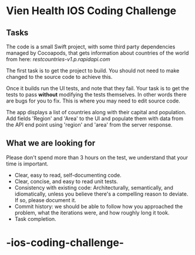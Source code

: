 # Vien Health IOS Coding Challenge

## 	Tasks
The code is a small Swift project, with some third party dependencies managed by Cocoapods, that gets information about countries of the world from here: *restcountries-v1.p.rapidapi.com*

The first task is to get the project to build. You should not need to make changed to the source code to achieve this.

Once it builds run the UI tests, and note that they fail. Your task is to get the tests to pass **without** modifying the tests themselves. In other words there are bugs for you to fix. This is where you may need to edit source code.

The app displays a list of countries along with their capital and population. Add fields 'Region' and 'Area' to the UI and populate them with data from the API end point using 'region' and 'area' from the server response.


## What we are looking for
Please don't spend more than 3 hours on the test, we understand that your time is important.

* Clear, easy to read, self-documenting code.
* Clear, concise, and easy to read unit tests.
* Consistency with existing code: Architecturally, semantically, and idiomatically, unless you believe there's a compelling reason to deviate. If so, please document it.
* Commit history: we should be able to follow how you approached the problem, what the iterations were, and how roughly long it took.
* Task completion.
# -ios-coding-challenge-
